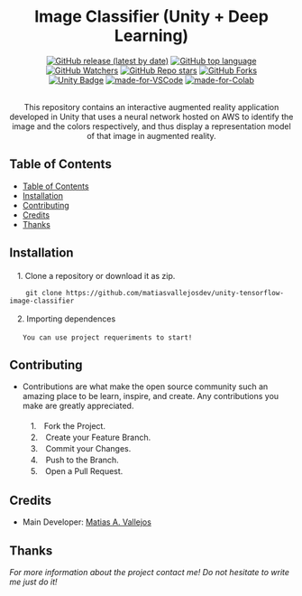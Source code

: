 <h1 align="center"> Image Classifier (Unity + Deep Learning) </h1>
  
  <div align="center">

  [![GitHub release (latest by date)](https://img.shields.io/github/v/release/matiasvallejosdev/unity-tensorflow-image-classifier?color=4cc51e)](https://github.com/matiasvallejosdev/AR-Covid-Interactive)
  [![GitHub top language](https://img.shields.io/github/languages/top/matiasvallejosdev/unity-tensorflow-image-classifier?color=1081c2)](https://github.com/matiasvallejosdev/AR-Covid-Interactive/search?l=c%23)
  [![GitHub Watchers](https://img.shields.io/github/watchers/matiasvallejosdev/unity-tensorflow-image-classifier?color=4cc51e)](https://github.com/matiasvallejosdev/AR-Covid-Interactive/watchers)
  [![GitHub Repo stars](https://img.shields.io/github/stars/matiasvallejosdev/unity-tensorflow-image-classifier?color=4cc51e)](https://github.com/matiasvallejosdev/AR-Covid-Interactive/stargazers)
  [![GitHub Forks](https://img.shields.io/github/forks/matiasvallejosdev/unity-tensorflow-image-classifier?color=4cc51e)](https://github.com/matiasvallejosdev/AR-Covid-Interactive/network/members)
  <br />
  [![Unity Badge](http://img.shields.io/badge/-Unity3D_2020.3.5f1-000?logo=unity&link=https://unity.com/)](https://unity.com/)
  [![made-for-VSCode](https://img.shields.io/badge/Made%20for-VSCode-1f425f.svg)](https://code.visualstudio.com/)
  [![made-for-Colab](https://img.shields.io/badge/Made%20for-Colab-orange)](https://colab.research.google.com/)
  </div>
  
  <p align="center"> <br />
This repository contains an interactive augmented reality application developed in Unity that uses a neural network hosted on AWS to identify the image and the colors respectively, and thus display a representation model of that image in augmented reality. <br />
  </p>
    
  </p>
</p>

## Table of Contents

- [Table of Contents](#table-of-contents)
- [Installation](#installation)
- [Contributing](#contributing)
- [Credits](#credits)
- [Thanks](#thanks)

## Installation
　1. Clone a repository or download it as zip.
```
    git clone https://github.com/matiasvallejosdev/unity-tensorflow-image-classifier
```
　2. Importing dependences<br />
```
　　You can use project requeriments to start!
```
## Contributing

* Contributions are what make the open source community such an amazing place to be learn, inspire, and create. Any contributions you make are greatly appreciated. <br /><br />
　1.　Fork the Project. <br />
　2.　Create your Feature Branch. <br />
　3.　Commit your Changes. <br />
　4.　Push to the Branch. <br />
　5.　Open a Pull Request. <br />

## Credits

- Main Developer: [Matias A. Vallejos](https://www.linkedin.com/in/matiasvallejos/)

## Thanks

_For more information about the project contact me! Do not hesitate to write me just do it!_
